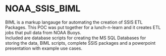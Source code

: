 # NOAA_SSIS_BIML
BIML is a markup langauge for automating the creation of SSIS ETL Packages.  This POC was put together for a lunch-n-learn and it creates ETL jobs that pull data from NOAA Buoys.  
Included are database scripts for creating the MS SQL Databases for storing the data, BIML scripts, complete SSIS packages and a powerpoint presentation with example use cases.
